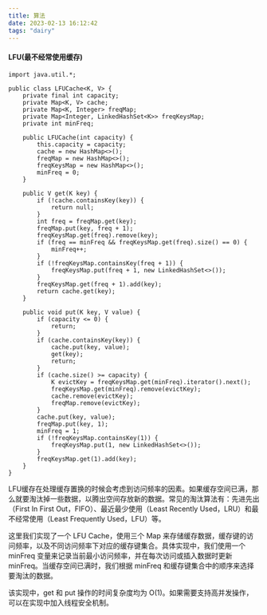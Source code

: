 ```yaml
---
title: 算法
date: 2023-02-13 16:12:42
tags: "dairy"
---
```


#### LFU(最不经常使用缓存)
```
import java.util.*;

public class LFUCache<K, V> {
    private final int capacity;
    private Map<K, V> cache;
    private Map<K, Integer> freqMap;
    private Map<Integer, LinkedHashSet<K>> freqKeysMap;
    private int minFreq;

    public LFUCache(int capacity) {
        this.capacity = capacity;
        cache = new HashMap<>();
        freqMap = new HashMap<>();
        freqKeysMap = new HashMap<>();
        minFreq = 0;
    }

    public V get(K key) {
        if (!cache.containsKey(key)) {
            return null;
        }
        int freq = freqMap.get(key);
        freqMap.put(key, freq + 1);
        freqKeysMap.get(freq).remove(key);
        if (freq == minFreq && freqKeysMap.get(freq).size() == 0) {
            minFreq++;
        }
        if (!freqKeysMap.containsKey(freq + 1)) {
            freqKeysMap.put(freq + 1, new LinkedHashSet<>());
        }
        freqKeysMap.get(freq + 1).add(key);
        return cache.get(key);
    }

    public void put(K key, V value) {
        if (capacity <= 0) {
            return;
        }
        if (cache.containsKey(key)) {
            cache.put(key, value);
            get(key);
            return;
        }
        if (cache.size() >= capacity) {
            K evictKey = freqKeysMap.get(minFreq).iterator().next();
            freqKeysMap.get(minFreq).remove(evictKey);
            cache.remove(evictKey);
            freqMap.remove(evictKey);
        }
        cache.put(key, value);
        freqMap.put(key, 1);
        minFreq = 1;
        if (!freqKeysMap.containsKey(1)) {
            freqKeysMap.put(1, new LinkedHashSet<>());
        }
        freqKeysMap.get(1).add(key);
    }
}

```
LFU缓存在处理缓存置换的时候会考虑到访问频率的因素。如果缓存空间已满，那么就要淘汰掉一些数据，以腾出空间存放新的数据。常见的淘汰算法有：先进先出（First In First Out，FIFO）、最近最少使用（Least Recently Used，LRU）和最不经常使用（Least Frequently Used，LFU）等。

这里我们实现了一个 LFU Cache，使用三个 Map 来存储缓存数据，缓存键的访问频率，以及不同访问频率下对应的缓存键集合。具体实现中，我们使用一个 minFreq 变量来记录当前最小访问频率，并在每次访问或插入数据时更新 minFreq。当缓存空间已满时，我们根据 minFreq 和缓存键集合中的顺序来选择要淘汰的数据。

该实现中，get 和 put 操作的时间复杂度均为 O(1)。如果需要支持高并发操作，可以在实现中加入线程安全机制。